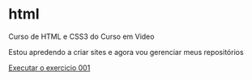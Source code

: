 # html
Curso de HTML e CSS3 do Curso em Video

Estou apredendo a criar sites e agora vou gerenciar  meus 
repositórios
 
 <a href="https://tectiezequiel.github.io/html/exercicios/exercicis01/index.html">Executar o exercicio 001</a>
